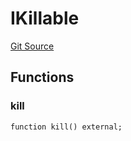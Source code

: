 # IKillable
[Git Source](https://github.com/ContractLabs/foundry-bountykinds-contract/blob/67e6855d3beabdf242cc0b51d9e53b087a5235b9/src/oz-custom/internal-upgradeable/ProxylessUpgrader.sol)


## Functions
### kill


```solidity
function kill() external;
```

